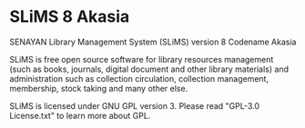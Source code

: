 SLiMS 8 Akasia
===============
SENAYAN Library Management System (SLiMS) version 8 Codename Akasia

SLiMS is free open source software for library resources management
(such as books, journals, digital document and other library materials)
and administration such as collection circulation, collection management,
membership, stock taking and many other else.

SLiMS is licensed under GNU GPL version 3. Please read "GPL-3.0 License.txt"
to learn more about GPL.

